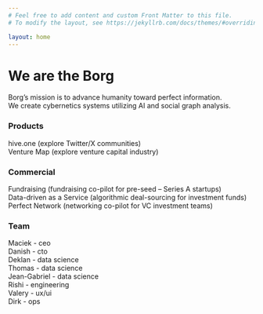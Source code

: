 ```yaml
---
# Feel free to add content and custom Front Matter to this file.
# To modify the layout, see https://jekyllrb.com/docs/themes/#overriding-theme-defaults

layout: home
---
```


# We are the Borg
Borg’s mission is to advance humanity toward perfect information.     
We create cybernetics systems utilizing AI and social graph analysis.     

### Products
hive.one (explore Twitter/X communities)     
Venture Map (explore venture capital industry)     

### Commercial
Fundraising (fundraising co-pilot for pre-seed – Series A startups)     
Data-driven as a Service (algorithmic deal-sourcing for investment funds)     
Perfect Network (networking co-pilot for VC investment teams)     

### Team
Maciek - ceo     
Danish - cto     
Deklan - data science     
Thomas - data science     
Jean-Gabriel - data science     
Rishi - engineering     
Valery - ux/ui     
Dirk - ops     
